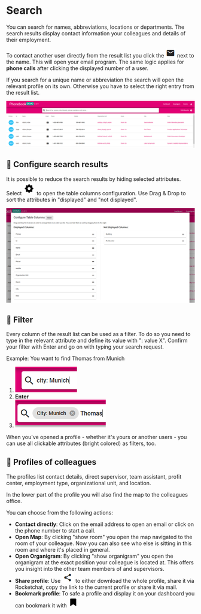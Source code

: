 # Search
You can search for names, abbreviations, locations or departments. The search results display contact information your colleagues and details of their employment. 

To contact another user directly from the result list you click the ![envelope icon](media/envelope.png) next to the name. This will open your email program. The same logic applies for **phone calls** after clicking the displayed number of a user. 

If you search for a unique name or abbreviation the search will open the relevant profile on its own. Otherwise you have to select the right entry from the result list. 

![screenshot of search results](media/searchresults.PNG)
## :wrench: Configure search results
It is possible to reduce the search results by hiding selected attributes. Select  ![gear icon](media/gearicon.PNG) to open the table columns configuration. Use Drag & Drop to sort the attributes in "displayed" and "not displayed".

![screenshot of table columns configuation](media/configuretable.PNG)
## :small_red_triangle_down: Filter
Every column of the result list can be used as a filter. To do so you need to type in the relevant attribute and define its value with ": value X". Confirm your filter with Enter and go on with typing your search request. 

Example: You want to find Thomas from Munich 

1. ![city: munich](media/filter1.PNG) 
1. **Enter** 
1. ![established city filter + "Thomas"](media/filter2.PNG)

When you've opened a profile - whether it's yours or another users - you can use all clickable attributes (bright colored) as filters, too. 

## :two_women_holding_hands: Profiles of colleagues 
The profiles list contact details, direct supervisor, team assistant, profit center, employment type, organizational unit, and location. 

In the lower part of the profile you will also find the map to the colleagues office.  

You can choose from the following actions:

* **Contact directly**: Click on the email address to open an email or click on the phone number to start a call. 
* **Open Map**: By clicking "show room" you open the map navigated to the room of your colleague. Now you can also see who else is sitting in this room and where it's placed in general.  
* **Open Organigram**: By clicking "show organigram" you open the organigram at the exact position your colleague is located at. This offers you insight into the other team members of  and supervisors.  
* **Share profile**: Use ![share icon](media/shareicon.png) to either download the whole profile, share it via Rocketchat, copy the link to the current profile or share it via mail. 
* **Bookmark profile**: To safe a profile and display it on your dashboard you can bookmark it with ![bookmark icon](media/bookmarkicon1.png)
